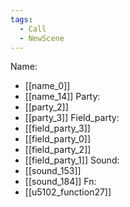 ```yaml
---
tags:
  - Call
  - NewScene
---
```

Name:
- [[name_0]]
- [[name_14]]
Party:
- [[party_2]]
- [[party_3]]
Field_party:
- [[field_party_3]]
- [[field_party_0]]
- [[field_party_2]]
- [[field_party_1]]
Sound:
- [[sound_153]]
- [[sound_184]]
Fn:
- [[u5102_function27]]
